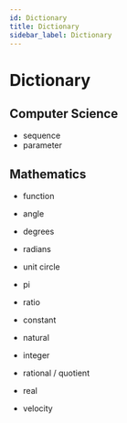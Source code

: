 ```yaml
---
id: Dictionary
title: Dictionary
sidebar_label: Dictionary
---
```


# Dictionary

## Computer Science

* sequence
* parameter


## Mathematics

* function
* angle
* degrees
* radians
* unit circle
* pi

* ratio
* constant

* natural
* integer
* rational / quotient
* real

* velocity